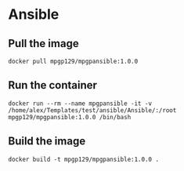 # Ansible

## Pull the image
`docker pull mpgp129/mpgpansible:1.0.0`

## Run the container
`docker run --rm --name mpgpansible -it -v /home/alex/Templates/test/ansible/Ansible/:/root  mpgp129/mpgpansible:1.0.0 /bin/bash`

## Build the image
`docker build -t mpgp129/mpgpansible:1.0.0 .`

